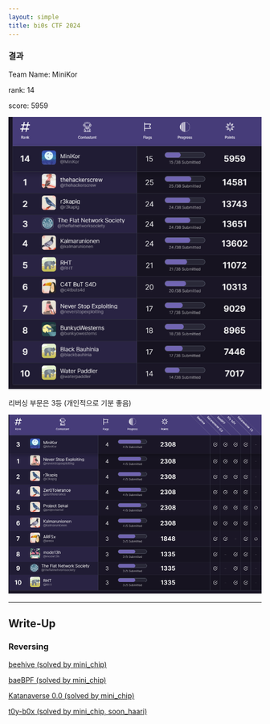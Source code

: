 ```yaml
---
layout: simple
title: bi0s CTF 2024
---
```


### 결과

Team Name: MiniKor

rank: 14

score: 5959

![Untitled](/CTF/bi0s%20CTF%202024/bi0s%20CTF%202024%20img/Untitled.png)

리버싱 부문은 3등 (개인적으로 기분 좋음)

![Untitled](/CTF/bi0s%20CTF%202024/bi0s%20CTF%202024%20img/Untitled%201.png)

---

## Write-Up

### Reversing

[beehive (solved by mini_chip)](/CTF/bi0s%20CTF%202024/Reversing/beehive)

[baeBPF (solved by mini_chip)](/CTF/bi0s%20CTF%202024/Reversing/baeBPF)

[Katanaverse 0.0 (solved by mini_chip)](/CTF/bi0s%20CTF%202024/Reversing/Katanaverse)

[t0y-b0x (solved by mini_chip, soon_haari)](/CTF/bi0s%20CTF%202024/Reversing/t0y-b0x)
